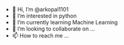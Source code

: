 - 👋 Hi, I’m @arkopal1101
- 👀 I’m interested in python
- 🌱 I’m currently learning Machine Learning
- 💞️ I’m looking to collaborate on ...
- 📫 How to reach me ...

<!---
arkopal1101/arkopal1101 is a ✨ special ✨ repository because its `README.md` (this file) appears on your GitHub profile.
You can click the Preview link to take a look at your changes.
--->
